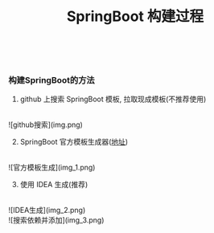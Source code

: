﻿---
layout: mypost
title: SpringBoot 构建过程
categories: [ SpringBoot, Java, 后端 ]
---

<br>

### 构建SpringBoot的方法

1. github 上搜索 SpringBoot 模板, 拉取现成模板(不推荐使用)
<br>
![github搜索](img.png)

2. SpringBoot 官方模板生成器([地址](https://start.spring.io/))
<br>
![官方模板生成](img_1.png)

3. 使用 IDEA 生成(推荐)
<br>
![IDEA生成](img_2.png)
<br>
![搜索依赖并添加](img_3.png)